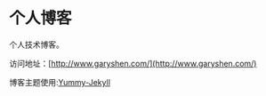 # 个人博客

个人技术博客。


访问地址：[http://www.garyshen.com/](http://www.garyshen.com/)


博客主题使用:[Yummy-Jekyll](https://github.com/DONGChuan/Yummy-Jekyll)

